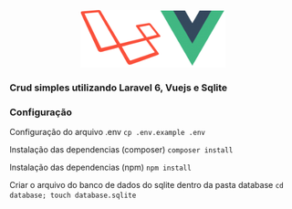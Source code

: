 <p align="center"><img src="./public/laravelvue-logo.png" style="height:100px;"></p>

### Crud simples utilizando Laravel 6, Vuejs e Sqlite 

### Configuração

Configuração do arquivo .env
`cp .env.example .env`

Instalação das dependencias (composer)
`composer install`

Instalação das dependencias (npm)
`npm install`

Criar o arquivo do banco de dados do sqlite dentro da pasta database
`cd database; touch database.sqlite`
